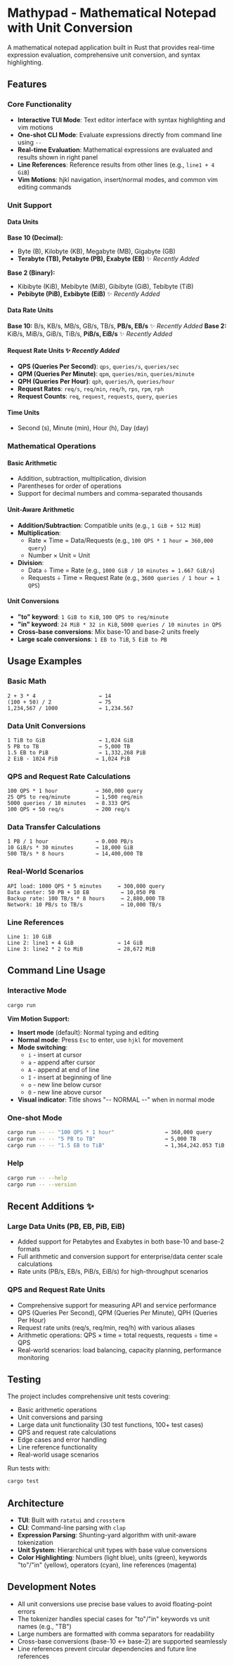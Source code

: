 # Mathypad - Mathematical Notepad with Unit Conversion

A mathematical notepad application built in Rust that provides real-time expression evaluation, comprehensive unit conversion, and syntax highlighting.

## Features

### Core Functionality
- **Interactive TUI Mode**: Text editor interface with syntax highlighting and vim motions
- **One-shot CLI Mode**: Evaluate expressions directly from command line using `--`
- **Real-time Evaluation**: Mathematical expressions are evaluated and results shown in right panel
- **Line References**: Reference results from other lines (e.g., `line1 + 4 GiB`)
- **Vim Motions**: hjkl navigation, insert/normal modes, and common vim editing commands

### Unit Support

#### Data Units
**Base 10 (Decimal):**
- Byte (B), Kilobyte (KB), Megabyte (MB), Gigabyte (GB)
- **Terabyte (TB), Petabyte (PB), Exabyte (EB)** ✨ *Recently Added*

**Base 2 (Binary):**
- Kibibyte (KiB), Mebibyte (MiB), Gibibyte (GiB), Tebibyte (TiB)
- **Pebibyte (PiB), Exbibyte (EiB)** ✨ *Recently Added*

#### Data Rate Units
**Base 10:** B/s, KB/s, MB/s, GB/s, TB/s, **PB/s, EB/s** ✨ *Recently Added*
**Base 2:** KiB/s, MiB/s, GiB/s, TiB/s, **PiB/s, EiB/s** ✨ *Recently Added*

#### Request Rate Units ✨ *Recently Added*
- **QPS (Queries Per Second)**: `qps`, `queries/s`, `queries/sec`
- **QPM (Queries Per Minute)**: `qpm`, `queries/min`, `queries/minute`
- **QPH (Queries Per Hour)**: `qph`, `queries/h`, `queries/hour`
- **Request Rates**: `req/s`, `req/min`, `req/h`, `rps`, `rpm`, `rph`
- **Request Counts**: `req`, `request`, `requests`, `query`, `queries`

#### Time Units
- Second (s), Minute (min), Hour (h), Day (day)

### Mathematical Operations

#### Basic Arithmetic
- Addition, subtraction, multiplication, division
- Parentheses for order of operations
- Support for decimal numbers and comma-separated thousands

#### Unit-Aware Arithmetic
- **Addition/Subtraction**: Compatible units (e.g., `1 GiB + 512 MiB`)
- **Multiplication**: 
  - Rate × Time = Data/Requests (e.g., `100 QPS * 1 hour = 360,000 query`)
  - Number × Unit = Unit
- **Division**: 
  - Data ÷ Time = Rate (e.g., `1000 GiB / 10 minutes = 1.667 GiB/s`)
  - Requests ÷ Time = Request Rate (e.g., `3600 queries / 1 hour = 1 QPS`)

#### Unit Conversions
- **"to" keyword**: `1 GiB to KiB`, `100 QPS to req/minute`
- **"in" keyword**: `24 MiB * 32 in KiB`, `5000 queries / 10 minutes in QPS`
- **Cross-base conversions**: Mix base-10 and base-2 units freely
- **Large scale conversions**: `1 EB to TiB`, `5 EiB to PB`

## Usage Examples

### Basic Math
```
2 + 3 * 4                    → 14
(100 + 50) / 2               → 75
1,234,567 / 1000             → 1,234.567
```

### Data Unit Conversions
```
1 TiB to GiB                 → 1,024 GiB
5 PB to TB                   → 5,000 TB
1.5 EB to PiB                → 1,332,268 PiB
2 EiB - 1024 PiB            → 1,024 PiB
```

### QPS and Request Rate Calculations
```
100 QPS * 1 hour            → 360,000 query
25 QPS to req/minute        → 1,500 req/min
5000 queries / 10 minutes   → 8.333 QPS
100 QPS + 50 req/s          → 200 req/s
```

### Data Transfer Calculations
```
1 PB / 1 hour               → 0.000 PB/s
10 GiB/s * 30 minutes       → 18,000 GiB
500 TB/s * 8 hours          → 14,400,000 TB
```

### Real-World Scenarios
```
API load: 1000 QPS * 5 minutes     → 300,000 query
Data center: 50 PB + 10 EB          → 10,050 PB
Backup rate: 100 TB/s * 8 hours     → 2,880,000 TB
Network: 10 PB/s to TB/s            → 10,000 TB/s
```

### Line References
```
Line 1: 10 GiB
Line 2: line1 + 4 GiB              → 14 GiB
Line 3: line2 * 2 to MiB           → 28,672 MiB
```

## Command Line Usage

### Interactive Mode
```bash
cargo run
```

**Vim Motion Support:**
- **Insert mode** (default): Normal typing and editing
- **Normal mode**: Press `Esc` to enter, use `hjkl` for movement
- **Mode switching**: 
  - `i` - insert at cursor
  - `a` - append after cursor  
  - `A` - append at end of line
  - `I` - insert at beginning of line
  - `o` - new line below cursor
  - `O` - new line above cursor
- **Visual indicator**: Title shows "-- NORMAL --" when in normal mode

### One-shot Mode
```bash
cargo run -- -- "100 QPS * 1 hour"                → 360,000 query
cargo run -- -- "5 PB to TB"                      → 5,000 TB
cargo run -- -- "1.5 EB to TiB"                   → 1,364,242.053 TiB
```

### Help
```bash
cargo run -- --help
cargo run -- --version
```

## Recent Additions ✨

### Large Data Units (PB, EB, PiB, EiB)
- Added support for Petabytes and Exabytes in both base-10 and base-2 formats
- Full arithmetic and conversion support for enterprise/data center scale calculations
- Rate units (PB/s, EB/s, PiB/s, EiB/s) for high-throughput scenarios

### QPS and Request Rate Units
- Comprehensive support for measuring API and service performance
- QPS (Queries Per Second), QPM (Queries Per Minute), QPH (Queries Per Hour)
- Request rate units (req/s, req/min, req/h) with various aliases
- Arithmetic operations: QPS × time = total requests, requests ÷ time = QPS
- Real-world scenarios: load balancing, capacity planning, performance monitoring

## Testing

The project includes comprehensive unit tests covering:
- Basic arithmetic operations
- Unit conversions and parsing
- Large data unit functionality (30 test functions, 100+ test cases)
- QPS and request rate calculations
- Edge cases and error handling
- Line reference functionality
- Real-world usage scenarios

Run tests with:
```bash
cargo test
```

## Architecture

- **TUI**: Built with `ratatui` and `crossterm`
- **CLI**: Command-line parsing with `clap`
- **Expression Parsing**: Shunting-yard algorithm with unit-aware tokenization
- **Unit System**: Hierarchical unit types with base value conversions
- **Color Highlighting**: Numbers (light blue), units (green), keywords "to"/"in" (yellow), operators (cyan), line references (magenta)

## Development Notes

- All unit conversions use precise base values to avoid floating-point errors
- The tokenizer handles special cases for "to"/"in" keywords vs unit names (e.g., "TB")
- Large numbers are formatted with comma separators for readability
- Cross-base conversions (base-10 ↔ base-2) are supported seamlessly
- Line references prevent circular dependencies and future line references
